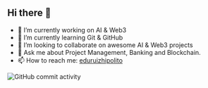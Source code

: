 ## Hi there 👋


- 🔭 I’m currently working on AI & Web3
- 🌱 I’m currently learning Git & GitHub
- 👯 I’m looking to collaborate on awesome AI & Web3 projects
- 💬 Ask me about Project Management, Banking and Blockchain.
- 📫 How to reach me: [eduruizhipolito](https://img.shields.io/twitter/follow/eduruizhipolito)

![GitHub commit activity](https://img.shields.io/github/commit-activity/t/eduruizhipolito/eduruizhipolito)